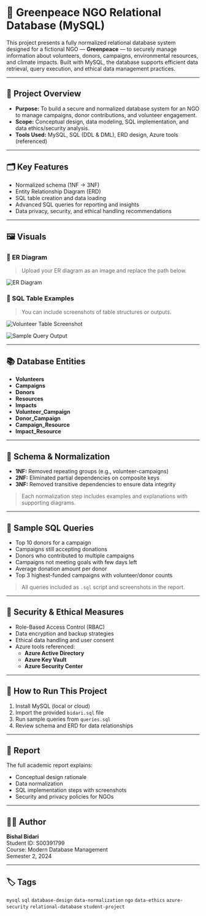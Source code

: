 # 🌱 Greenpeace NGO Relational Database (MySQL)

This project presents a fully normalized relational database system designed for a fictional NGO — **Greenpeace** — to securely manage information about volunteers, donors, campaigns, environmental resources, and climate impacts. Built with MySQL, the database supports efficient data retrieval, query execution, and ethical data management practices.

---

## 📌 Project Overview

- **Purpose:** To build a secure and normalized database system for an NGO to manage campaigns, donor contributions, and volunteer engagement.
- **Scope:** Conceptual design, data modeling, SQL implementation, and data ethics/security analysis.
- **Tools Used:** MySQL, SQL (DDL & DML), ERD design, Azure tools (referenced)

---

## 🗂️ Key Features

- Normalized schema (1NF → 3NF)
- Entity Relationship Diagram (ERD)
- SQL table creation and data loading
- Advanced SQL queries for reporting and insights
- Data privacy, security, and ethical handling recommendations

---

## 🖼️ Visuals

### 📌 ER Diagram
> Upload your ER diagram as an image and replace the path below.

![ER Diagram](https://github.com/user-attachments/assets/90747d3f-767b-43ee-9f08-1165563d66fa)

### 🧾 SQL Table Examples
> You can include screenshots of table structures or outputs.

![Volunteer Table Screenshot](https://github.com/user-attachments/assets/179b80d4-d7c6-4e13-81f7-2eda929ae97d)

![Sample Query Output](https://github.com/user-attachments/assets/fddd6bcf-99da-42cc-9a09-769712c347d2)

---

## 📚 Database Entities

- **Volunteers**
- **Campaigns**
- **Donors**
- **Resources**
- **Impacts**
- **Volunteer_Campaign**
- **Donor_Campaign**
- **Campaign_Resource**
- **Impact_Resource**

---

## 🧱 Schema & Normalization

- **1NF:** Removed repeating groups (e.g., volunteer-campaigns)
- **2NF:** Eliminated partial dependencies on composite keys
- **3NF:** Removed transitive dependencies to ensure data integrity

> Each normalization step includes examples and explanations with supporting diagrams.

---

## 🔎 Sample SQL Queries

- Top 10 donors for a campaign
- Campaigns still accepting donations
- Donors who contributed to multiple campaigns
- Campaigns not meeting goals with few days left
- Average donation amount per donor
- Top 3 highest-funded campaigns with volunteer/donor counts

> All queries included as `.sql` script and screenshots in the report.

---

## 🔐 Security & Ethical Measures

- Role-Based Access Control (RBAC)
- Data encryption and backup strategies
- Ethical data handling and user consent
- Azure tools referenced:  
  - **Azure Active Directory**  
  - **Azure Key Vault**  
  - **Azure Security Center**

---

## 🚀 How to Run This Project

1. Install MySQL (local or cloud)
2. Import the provided `bidari.sql` file
3. Run sample queries from `queries.sql`
4. Review schema and ERD for data relationships

---

## 📄 Report

The full academic report explains:
- Conceptual design rationale
- Data normalization
- SQL implementation steps with screenshots
- Security and privacy policies for NGOs

---

## 🧑‍💻 Author

**Bishal Bidari**  
Student ID: S00391799  
Course: Modern Database Management  
Semester 2, 2024

---

## 🏷️ Tags

`mysql` `sql` `database-design` `data-normalization` `ngo` `data-ethics` `azure-security` `relational-database` `student-project`

